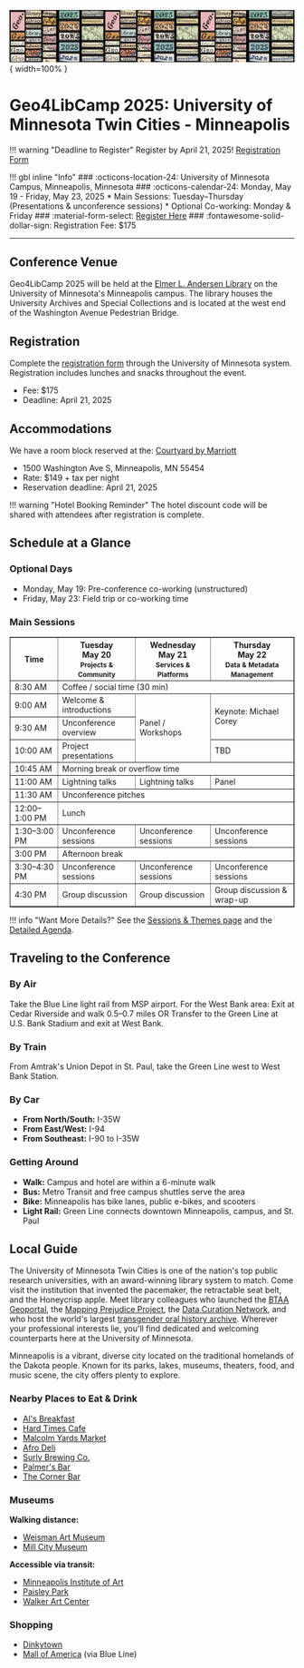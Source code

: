 ![Geo4LibCamp 2025 banner](../images/banner-2025.png){ width=100% }

# Geo4LibCamp 2025: University of Minnesota Twin Cities - Minneapolis

!!! warning "Deadline to Register"
    Register by April 21, 2025! [Registration Form](https://learning.umn.edu/portal/events/reg/participantTypeSelection.do?method=load&entityId=54713343)

!!! gbl inline "Info"
    ### :octicons-location-24: University of Minnesota Campus, Minneapolis, Minnesota
    ### :octicons-calendar-24: Monday, May 19 - Friday, May 23, 2025
    * Main Sessions: Tuesday–Thursday (Presentations & unconference sessions)
    * Optional Co-working: Monday & Friday
    ### :material-form-select: [Register Here](https://learning.umn.edu/portal/events/reg/participantTypeSelection.do?method=load&entityId=54713343)
    ### :fontawesome-solid-dollar-sign: Registration Fee: $175

---

## Conference Venue
Geo4LibCamp 2025 will be held at the [Elmer L. Andersen Library](https://www.lib.umn.edu/spaces/andersen) on the University of Minnesota's Minneapolis campus. The library houses the University Archives and Special Collections and is located at the west end of the Washington Avenue Pedestrian Bridge.

## Registration
Complete the [registration form](https://learning.umn.edu/portal/events/reg/participantTypeSelection.do?method=load&entityId=54713343) through the University of Minnesota system. Registration includes lunches and snacks throughout the event.

- Fee: $175
- Deadline: April 21, 2025

## Accommodations
We have a room block reserved at the:
[Courtyard by Marriott](https://www.marriott.com/en-us/hotels/mspdc-courtyard-minneapolis-downtown/overview/)

- 1500 Washington Ave S, Minneapolis, MN 55454
- Rate: $149 + tax per night
- Reservation deadline: April 21, 2025

!!! warning "Hotel Booking Reminder"
    The hotel discount code will be shared with attendees after registration is complete.

## Schedule at a Glance
### Optional Days
- Monday, May 19: Pre-conference co-working (unstructured)
- Friday, May 23: Field trip or co-working time

### Main Sessions

<table border="1" cellpadding="6" cellspacing="0">
  <thead>
    <tr>
      <th>Time</th>
      <th>Tuesday<br>May 20<br><small>Projects & Community</small></th>
      <th>Wednesday<br>May 21<br><small>Services & Platforms</small></th>
      <th>Thursday<br>May 22<br><small>Data & Metadata Management</small></th>
    </tr>
  </thead>
  <tbody>
    <tr>
      <td>8:30 AM</td>
      <td colspan="3">Coffee / social time (30 min)</td>
    </tr>
    <tr>
      <td>9:00 AM</td>
      <td>Welcome & introductions</td>
      <td rowspan="3">Panel / Workshops</td>
      <td rowspan="2">Keynote: Michael Corey</td>
    </tr>
    <tr>
      <td>9:30 AM</td>
      <td>Unconference overview</td>
    </tr>
    <tr>
      <td>10:00 AM</td>
      <td>Project presentations</td>
      <td>TBD</td>
    </tr>
    <tr>
      <td>10:45 AM</td>
      <td colspan="3">Morning break or overflow time</td>
    </tr>
    <tr>
      <td>11:00 AM</td>
      <td>Lightning talks</td>
      <td>Lightning talks</td>
      <td>Panel</td>
    </tr>
    <tr>
      <td>11:30 AM</td>
      <td colspan="3">Unconference pitches</td>
    </tr>
    <tr>
      <td>12:00–1:00 PM</td>
      <td colspan="3">Lunch</td>
    </tr>
    <tr>
      <td>1:30–3:00 PM</td>
      <td>Unconference sessions</td>
      <td>Unconference sessions</td>
      <td>Unconference sessions</td>
    </tr>
    <tr>
      <td>3:00 PM</td>
      <td colspan="3">Afternoon break</td>
    </tr>
    <tr>
      <td>3:30–4:30 PM</td>
      <td>Unconference sessions</td>
      <td>Unconference sessions</td>
      <td>Unconference sessions</td>
    </tr>
    <tr>
      <td>4:30 PM</td>
      <td>Group discussion</td>
      <td>Group discussion</td>
      <td>Group discussion & wrap-up</td>
    </tr>
  </tbody>
</table>

!!! info "Want More Details?"
    See the [Sessions & Themes page](sessions.md) and the [Detailed Agenda](agenda.md).

## Traveling to the Conference
### By Air
Take the Blue Line light rail from MSP airport. For the West Bank area: Exit at Cedar Riverside and walk 0.5–0.7 miles OR Transfer to the Green Line at U.S. Bank Stadium and exit at West Bank.

### By Train
From Amtrak's Union Depot in St. Paul, take the Green Line west to West Bank Station.

### By Car
- **From North/South:** I-35W
- **From East/West:** I-94
- **From Southeast:** I-90 to I-35W

### Getting Around
- **Walk:** Campus and hotel are within a 6-minute walk
- **Bus:** Metro Transit and free campus shuttles serve the area
- **Bike:** Minneapolis has bike lanes, public e-bikes, and scooters
- **Light Rail:** Green Line connects downtown Minneapolis, campus, and St. Paul

## Local Guide

The University of Minnesota Twin Cities is one of the nation's top public research universities, with an award-winning library system to match.  Come visit the institution that invented the pacemaker, the retractable seat belt, and the Honeycrisp apple. Meet library colleagues who launched the [BTAA Geoportal](https://geo.btaa.org), the [Mapping Prejudice Project](https://mappingprejudice.umn.edu), the [Data Curation Network](https://datacurationnetwork.org), and who host the world's largest [transgender oral history archive](https://www.lib.umn.edu/collections/special/tretter/transgender-oral-history-project). Wherever your professional interests lie, you'll find dedicated and welcoming counterparts here at the University of Minnesota.

Minneapolis is a vibrant, diverse city located on the traditional homelands of the Dakota people. Known for its parks, lakes, museums, theaters, food, and music scene, the city offers plenty to explore. 

### Nearby Places to Eat & Drink
- [Al's Breakfast](https://www.alsbreakfastmpls.com/)
- [Hard Times Cafe](https://www.facebook.com/hardtimescafe/)
- [Malcolm Yards Market](https://malcolmyards.market/)
- [Afro Deli](https://www.afrodeli.com)
- [Surly Brewing Co.](https://surlybrewing.com/)
- [Palmer's Bar](https://palmers-bar.com/home)
- [The Corner Bar](https://thecorner.bar)

### Museums
**Walking distance:**
- [Weisman Art Museum](https://wam.umn.edu/)
- [Mill City Museum](https://www.mnhs.org/millcity)

**Accessible via transit:**
- [Minneapolis Institute of Art](https://new.artsmia.org/exhibitions)
- [Paisley Park](https://www.paisleypark.com/)
- [Walker Art Center](https://walkerart.org/)

### Shopping
- [Dinkytown](https://discoverthecities.com/dinkytown-minneapolis-guide/)
- [Mall of America](https://www.mallofamerica.com/) (via Blue Line)